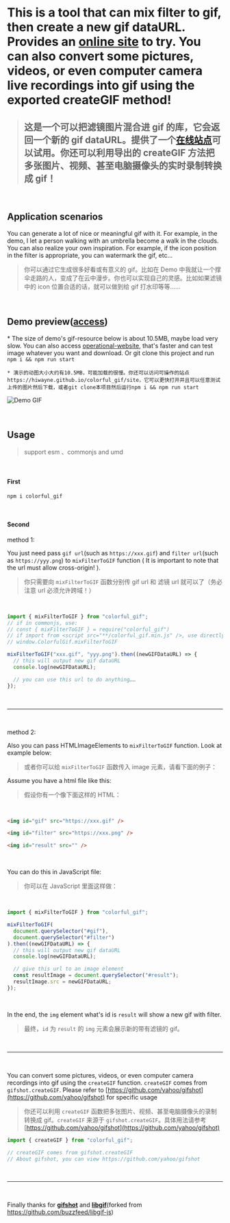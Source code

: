 # This is a tool that can mix filter to gif, then create a new gif dataURL. Provides an [online site](https://hiwayne.github.io/colorful_gif/site) to try. You can also convert some pictures, videos, or even computer camera live recordings into gif using the exported createGIF method!

> ## 这是一个可以把滤镜图片混合进 gif 的库，它会返回一个新的 gif dataURL。提供了一个[在线站点](https://hiwayne.github.io/colorful_gif/site)可以试用。你还可以利用导出的 createGIF 方法把多张图片、视频、甚至电脑摄像头的实时录制转换成 gif！

<br />

## Application scenarios

You can generate a lot of nice or meaningful gif with it. For example, in the demo, I let a person walking with an umbrella become a walk in the clouds. You can also realize your own inspiration. For example, if the icon position in the filter is appropriate, you can watermark the gif, etc...

> 你可以通过它生成很多好看或有意义的 gif。比如在 Demo 中我就让一个撑伞走路的人，变成了在云中漫步。你也可以实现自己的灵感。比如如果滤镜中的 icon 位置合适的话，就可以做到给 gif 打水印等等……

<br />

## Demo preview([access](https://hiwayne.github.io/colorful_gif/site))

\* The size of demo's gif-resource below is about 10.5MB, maybe load very slow. You can also access [operational-website](https://hiwayne.github.io/colorful_gif/site), that's faster and can test image whatever you want and download. Or git clone this project and run `npm i && npm run start`

`* 演示的动图大小大约有10.5MB，可能加载的很慢。你还可以访问可操作的站点https://hiwayne.github.io/colorful_gif/site，它可以更快打开并且可以任意测试上传的图片然后下载，或者git clone本项目然后运行npm i && npm run start`

![Demo GIF](https://user-images.githubusercontent.com/42726028/150064941-2ec4e27a-67cc-4005-bbb1-9fdac163e1d6.gif)

<br />

## Usage

> support esm 、commonjs and umd

<br />

#### First

```shell
npm i colorful_gif
```

<br />

#### Second

method 1:

You just need pass `gif url`(such as `https://xxx.gif`) and `filter url`(such as `https://yyy.png`) to `mixFilterToGIF` function ( It is important to note that the url must allow cross-origin! ).

> 你只需要向 `mixFilterToGIF` 函数分别传 gif url 和 滤镜 url 就可以了（务必注意 url 必须允许跨域！）

<br />

```js
import { mixFilterToGIF } from "colorful_gif";
// if in commonjs, use:
// const { mixFilterToGIF } = require("colorful_gif")
// if import from <script src="**/colorful_gif.min.js" />, use directly:
// window.ColorfulGif.mixFilterToGIF

mixFilterToGIF("xxx.gif", "yyy.png").then((newGIFDataURL) => {
  // this will output new gif dataURL
  console.log(newGIFDataURL);

  // you can use this url to do anything……
});
```

<br />

---

<br />

method 2:

Also you can pass HTMLImageElements to `mixFilterToGIF` function. Look at example below:

> 或者你可以给 `mixFilterToGIF` 函数传入 image 元素，请看下面的例子：

Assume you have a html file like this:

> 假设你有一个像下面这样的 HTML：

<br />

```html
<img id="gif" src="https://xxx.gif" />

<img id="filter" src="https://xxx.png" />

<img id="result" src="" />
```

<br />

You can do this in JavaScript file:

> 你可以在 JavaScript 里面这样做：

<br />

```js
import { mixFilterToGIF } from "colorful_gif";

mixFilterToGIF(
  document.querySelector("#gif"),
  document.querySelector("#filter")
).then((newGIFDataURL) => {
  // this will output new gif dataURL
  console.log(newGIFDataURL);

  // give this url to an image element
  const resultImage = document.querySelector("#result");
  resultImage.src = newGIFDataURL;
});
```

<br />

In the end, the `img` element what's id is `result` will show a new gif with filter.

> 最终，`id` 为 `result` 的 `img` 元素会展示新的带有滤镜的 gif。

<br />

---

<br />

You can convert some pictures, videos, or even computer camera recordings into gif using the `createGIF` function. `createGIF` comes from `gifshot.createGIF`. Please refer to [https://github.com/yahoo/gifshot](https://github.com/yahoo/gifshot) for specific usage

> 你还可以利用 `createGIF` 函数把多张图片、视频、甚至电脑摄像头的录制转换成 gif。`createGIF` 来源于 `gifshot.createGIF`。具体用法请参考 [https://github.com/yahoo/gifshot](https://github.com/yahoo/gifshot)

```js
import { createGIF } from "colorful_gif";

// createGIF comes from gifshot.createGIF
// About gifshot, you can view https://github.com/yahoo/gifshot
```

<br />

---

<br />

Finally thanks for **[gifshot](https://github.com/yahoo/gifshot)** and **[libgif](https://github.com/kelyvin/libgif-js)**(forked from https://github.com/buzzfeed/libgif-js)
